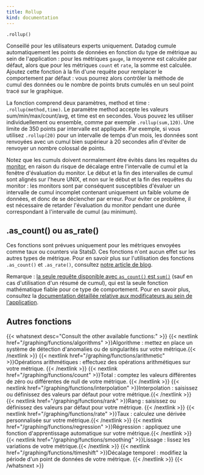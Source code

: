 ```yaml
---
title: Rollup
kind: documentation
---
```

`.rollup()`

Conseillé pour les utilisateurs experts uniquement. Datadog cumule automatiquement les points de données en fonction du type de métrique au sein de l'application : pour les métriques `gauge`, la moyenne est calculée par défaut, alors que pour les métriques `count` et `rate`, la somme est calculée. Ajoutez cette fonction à la fin d'une requête pour remplacer le comportement par défaut : vous pourrez alors contrôler la méthode de cumul des données ou le nombre de points bruts cumulés en un seul point tracé sur le graphique.

La fonction comprend deux paramètres, method et time : `.rollup(method,time)`. Le paramètre method accepte les valeurs sum/min/max/count/avg, et time est en secondes. Vous pouvez les utiliser individuellement ou ensemble, comme par exemple `.rollup(sum,120)`. Une limite de 350 points par intervalle est appliquée. Par exemple, si vous utilisez `.rollup(20)` pour un intervalle de temps d'un mois, les données sont renvoyées avec un cumul bien supérieur à 20 secondes afin d'éviter de renvoyer un nombre colossal de points.

Notez que les cumuls doivent normalement être évités dans les requêtes du [monitor][1], en raison du risque de décalage entre l'intervalle de cumul et la fenêtre d'évaluation du monitor. Le début et la fin des intervalles de cumul sont alignés sur l'heure UNIX, et non sur le début et la fin des requêtes du monitor : les monitors sont par conséquent susceptibles d'évaluer un intervalle de cumul incomplet contenant uniquement un faible volume de données, et donc de se déclencher par erreur. Pour éviter ce problème, il est nécessaire de retarder l'évaluation du monitor pendant une durée correspondant à l'intervalle de cumul (au minimum).

## .as_count() ou as_rate()

Ces fonctions sont prévues uniquement pour les métriques envoyées comme taux ou counters via StatsD. Ces fonctions n'ont aucun effet sur les autres types de métrique. Pour en savoir plus sur l'utilisation des fonctions  `.as_count()` et `.as_rate()`, consultez [notre article de blog][2].

Remarque : [la seule requête disponible avec `as_count()` est `sum()`][3] (sauf en cas d'utilisation d'un résumé de cumul), qui est la seule fonction mathématique fiable pour ce type de comportement. Pour en savoir plus, consultez la [documentation détaillée relative aux modificateurs au sein de l'application][4].

## Autres fonctions

{{< whatsnext desc="Consult the other available functions:" >}}
    {{< nextlink href="/graphing/functions/algorithms" >}}Algorithme : mettez en place un système de détection d'anomalies ou de singularités sur votre métrique.{{< /nextlink >}}
    {{< nextlink href="/graphing/functions/arithmetic" >}}Opérations arithmétiques : effectuez des opérations arithmétiques sur votre métrique.  {{< /nextlink >}}
    {{< nextlink href="/graphing/functions/count" >}}Total : comptez les valeurs différentes de zéro ou différentes de null de votre métrique. {{< /nextlink >}}
    {{< nextlink href="/graphing/functions/interpolation" >}}Interpolation : saisissez ou définissez des valeurs par défaut pour votre métrique.{{< /nextlink >}}
    {{< nextlink href="/graphing/functions/rank" >}}Rang : saisissez ou définissez des valeurs par défaut pour votre métrique. {{< /nextlink >}}
    {{< nextlink href="/graphing/functions/rate" >}}Taux : calculez une dérivée personnalisée sur votre métrique.{{< /nextlink >}}
    {{< nextlink href="/graphing/functions/regression" >}}Régression : appliquez une fonction d'apprentissage automatique sur votre métrique.{{< /nextlink >}}
    {{< nextlink href="/graphing/functions/smoothing" >}}Lissage : lissez les variations de votre métrique.{{< /nextlink >}}
    {{< nextlink href="/graphing/functions/timeshift" >}}Décalage temporel : modifiez la période d'un point de données de votre métrique. {{< /nextlink >}}
{{< /whatsnext >}}

[1]: /fr/monitors/monitor_types/metric
[2]: https://www.datadoghq.com/blog/visualize-statsd-metrics-counts-graphing
[3]: /fr/graphing/faq/as_count_validation
[4]: /fr/developers/metrics/metric_type_modifiers